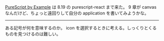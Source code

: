 [PureScript by Example](https://leanpub.com/purescript/read) は 8.19 の purescript-react まで来た。 9 章が canvas なんだけど、ちょっと遠回りして自分の application を書いてみようかな。

-----

ある記号が何を意味するのか。 icon を選択するときに考える。しっくりとくるものを見つけるのは難しい。
